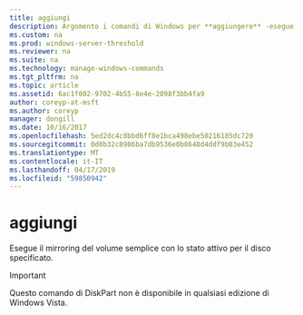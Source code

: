 ```yaml
---
title: aggiungi
description: Argomento i comandi di Windows per **aggiungere** -esegue il mirroring del volume semplice con lo stato attivo sul disco specificato.
ms.custom: na
ms.prod: windows-server-threshold
ms.reviewer: na
ms.suite: na
ms.technology: manage-windows-commands
ms.tgt_pltfrm: na
ms.topic: article
ms.assetid: 6ac1f002-9702-4b55-8e4e-2098f3bb4fa9
author: coreyp-at-msft
ms.author: coreyp
manager: dongill
ms.date: 10/16/2017
ms.openlocfilehash: 5ed2dc4c8bbd6ff8e1bca498ebe50216185dc720
ms.sourcegitcommit: 0d0b32c8986ba7db9536e0b8648d4ddf9b03e452
ms.translationtype: MT
ms.contentlocale: it-IT
ms.lasthandoff: 04/17/2019
ms.locfileid: "59850942"
---
```

# <a name="add"></a>aggiungi



Esegue il mirroring del volume semplice con lo stato attivo per il disco specificato.

> [!IMPORTANT]
> Questo comando di DiskPart non è disponibile in qualsiasi edizione di Windows Vista.

